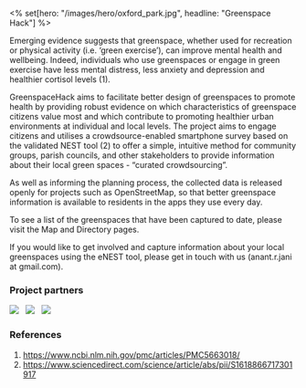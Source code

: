 <% set[hero: "/images/hero/oxford_park.jpg", headline: "Greenspace Hack"] %>

Emerging evidence suggests that greenspace, whether used for recreation or physical activity (i.e. ‘green exercise’), can improve mental health and wellbeing. Indeed, individuals who use greenspaces or engage in green exercise have less mental distress, less anxiety and depression and healthier cortisol levels (1).

GreenspaceHack aims to facilitate better design of greenspaces to promote health by providing robust evidence on which characteristics of greenspace citizens value most and which contribute to promoting healthier urban environments at individual and local levels. The project aims to engage citizens and utilises a crowdsource-enabled smartphone survey based on the validated NEST tool (2) to offer a simple, intuitive method for community groups, parish councils, and other stakeholders to provide information about their local green spaces - “curated crowdsourcing”.

As well as informing the planning process, the collected data is released openly for projects such as OpenStreetMap, so that better greenspace information is available to residents in the apps they use every day.
 
To see a list of the greenspaces that have been captured to date, please visit the Map and Directory pages.

If you would like to get involved and capture information about your local greenspaces using the eNEST tool, please get in touch with us (anant.r.jani at gmail.com).


### Project partners

[<img src="/images/logos/george_institute.png">](https://www.georgeinstitute.org) &nbsp;
[<img src="/images/logos/oxfordshire.png">](https://www.oxfordshire.gov.uk/) &nbsp;
[<img src="/images/logos/university_of_oxford.png">](https://www.ox.ac.uk/)


### References

1. https://www.ncbi.nlm.nih.gov/pmc/articles/PMC5663018/
2. https://www.sciencedirect.com/science/article/abs/pii/S1618866717301917
